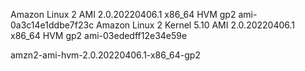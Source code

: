 Amazon Linux 2 AMI 2.0.20220406.1 x86_64 HVM gp2 ami-0a3c14e1ddbe7f23c
Amazon Linux 2 Kernel 5.10 AMI 2.0.20220406.1 x86_64 HVM gp2 ami-03ededff12e34e59e

amzn2-ami-hvm-2.0.20220406.1-x86_64-gp2